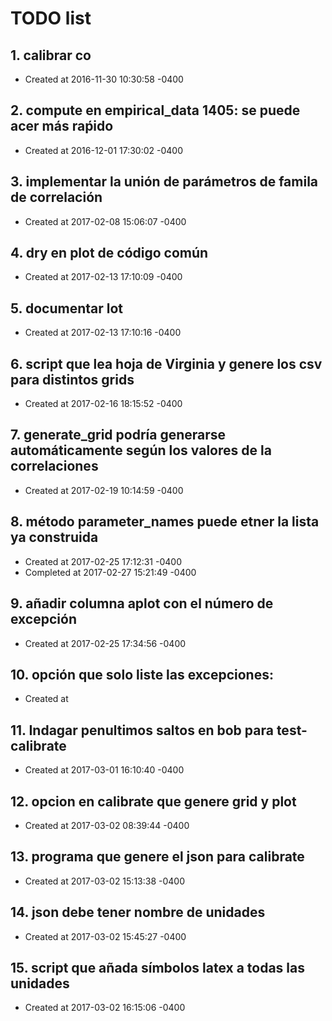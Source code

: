 # TODO list
## 1. calibrar co
- Created at   2016-11-30 10:30:58 -0400

## 2. compute en empirical_data 1405: se puede acer más raṕido
- Created at   2016-12-01 17:30:02 -0400

## 3. implementar la unión de parámetros de famila de correlación
- Created at   2017-02-08 15:06:07 -0400

## 4. dry en plot de código común
- Created at   2017-02-13 17:10:09 -0400

## 5. documentar lot
- Created at   2017-02-13 17:10:16 -0400

## 6. script que lea hoja de Virginia y genere los csv para distintos grids
- Created at   2017-02-16 18:15:52 -0400

## 7. generate_grid podría generarse automáticamente según los valores de la correlaciones
- Created at   2017-02-19 10:14:59 -0400

## 8. método parameter_names puede etner la lista ya construida
- Created at   2017-02-25 17:12:31 -0400
- Completed at 2017-02-27 15:21:49 -0400

## 9. añadir columna aplot con el número de excepción
- Created at   2017-02-25 17:34:56 -0400

## 10. opción que solo liste las excepciones:
- Created at   

## 11. Indagar penultimos saltos en bob para test-calibrate
- Created at   2017-03-01 16:10:40 -0400

## 12. opcion en calibrate que genere grid y plot
- Created at   2017-03-02 08:39:44 -0400

## 13. programa que genere el json para calibrate
- Created at   2017-03-02 15:13:38 -0400

## 14. json debe tener nombre de unidades
- Created at   2017-03-02 15:45:27 -0400

## 15. script que añada símbolos latex a todas las unidades
- Created at   2017-03-02 16:15:06 -0400


